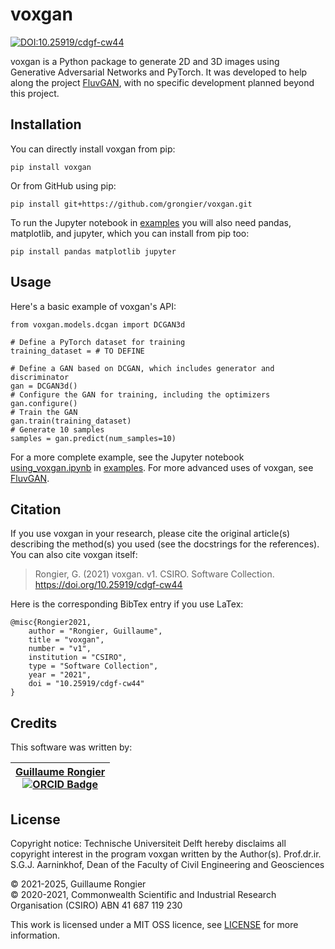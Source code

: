 # voxgan

[![DOI:10.25919/cdgf-cw44](http://img.shields.io/badge/DOI-10.25919/cdgf--cw44-B31B1B.svg)](https://doi.org/10.25919/cdgf-cw44)

voxgan is a Python package to generate 2D and 3D images using Generative Adversarial Networks and PyTorch. It was developed to help along the project [FluvGAN](https://github.com/grongier/fluvgan), with no specific development planned beyond this project.

## Installation

You can directly install voxgan from pip:

    pip install voxgan

Or from GitHub using pip:

    pip install git+https://github.com/grongier/voxgan.git

To run the Jupyter notebook in [examples](examples) you will also need pandas, matplotlib, and jupyter, which you can install from pip too:

    pip install pandas matplotlib jupyter

## Usage

Here's a basic example of voxgan's API:

```
from voxgan.models.dcgan import DCGAN3d

# Define a PyTorch dataset for training
training_dataset = # TO DEFINE

# Define a GAN based on DCGAN, which includes generator and discriminator
gan = DCGAN3d()
# Configure the GAN for training, including the optimizers
gan.configure()
# Train the GAN
gan.train(training_dataset)
# Generate 10 samples
samples = gan.predict(num_samples=10)
```

For a more complete example, see the Jupyter notebook [using_voxgan.ipynb](examples/using_voxgan.ipynb) in [examples](examples). For more advanced uses of voxgan, see [FluvGAN](https://github.com/grongier/fluvgan).

## Citation

If you use voxgan in your research, please cite the original article(s) describing the method(s) you used (see the docstrings for the references). You can also cite voxgan itself:

> Rongier, G. (2021) voxgan. v1. CSIRO. Software Collection. https://doi.org/10.25919/cdgf-cw44

Here is the corresponding BibTex entry if you use LaTex:

    @misc{Rongier2021,
        author = "Rongier, Guillaume",
        title = "voxgan",
        number = "v1",
        institution = "CSIRO",
        type = "Software Collection",
        year = "2021",
        doi = "10.25919/cdgf-cw44"
    }

## Credits

This software was written by:

| [Guillaume Rongier](https://github.com/grongier) <br>[![ORCID Badge](https://img.shields.io/badge/ORCID-A6CE39?logo=orcid&logoColor=fff&style=flat-square)](https://orcid.org/0000-0002-5910-6868)</br> |
| :---: |

## License

Copyright notice: Technische Universiteit Delft hereby disclaims all copyright interest in the program voxgan written by the Author(s). Prof.dr.ir. S.G.J. Aarninkhof, Dean of the Faculty of Civil Engineering and Geosciences

&#169; 2021-2025, Guillaume Rongier  
&#169; 2020-2021, Commonwealth Scientific and Industrial Research Organisation (CSIRO) ABN 41 687 119 230

This work is licensed under a MIT OSS licence, see [LICENSE](LICENSE) for more information.
